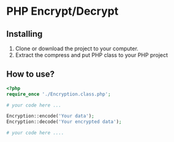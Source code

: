 # PHP Encrypt/Decrypt

## Installing
1. Clone or download the project to your computer.
2. Extract the compress and put PHP class to your PHP project

## How to use?
```php
<?php
require_once './Encryption.class.php';

# your code here ...

Encryption::encode('Your data');
Encryption::decode('Your encrypted data');

# your code here ....
```
